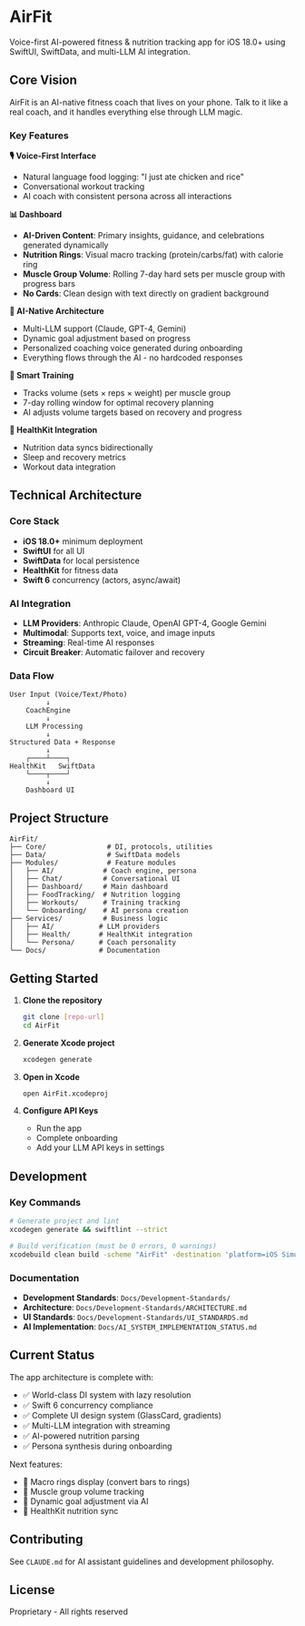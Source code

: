 # AirFit

Voice-first AI-powered fitness & nutrition tracking app for iOS 18.0+ using SwiftUI, SwiftData, and multi-LLM AI integration.

## Core Vision

AirFit is an AI-native fitness coach that lives on your phone. Talk to it like a real coach, and it handles everything else through LLM magic.

### Key Features

**🎙️ Voice-First Interface**
- Natural language food logging: "I just ate chicken and rice"
- Conversational workout tracking
- AI coach with consistent persona across all interactions

**📊 Dashboard**
- **AI-Driven Content**: Primary insights, guidance, and celebrations generated dynamically
- **Nutrition Rings**: Visual macro tracking (protein/carbs/fat) with calorie ring
- **Muscle Group Volume**: Rolling 7-day hard sets per muscle group with progress bars
- **No Cards**: Clean design with text directly on gradient background

**🤖 AI-Native Architecture**
- Multi-LLM support (Claude, GPT-4, Gemini)
- Dynamic goal adjustment based on progress
- Personalized coaching voice generated during onboarding
- Everything flows through the AI - no hardcoded responses

**💪 Smart Training**
- Tracks volume (sets × reps × weight) per muscle group
- 7-day rolling window for optimal recovery planning
- AI adjusts volume targets based on recovery and progress

**🍎 HealthKit Integration**
- Nutrition data syncs bidirectionally
- Sleep and recovery metrics
- Workout data integration

## Technical Architecture

### Core Stack
- **iOS 18.0+** minimum deployment
- **SwiftUI** for all UI
- **SwiftData** for local persistence
- **HealthKit** for fitness data
- **Swift 6** concurrency (actors, async/await)

### AI Integration
- **LLM Providers**: Anthropic Claude, OpenAI GPT-4, Google Gemini
- **Multimodal**: Supports text, voice, and image inputs
- **Streaming**: Real-time AI responses
- **Circuit Breaker**: Automatic failover and recovery

### Data Flow

```
User Input (Voice/Text/Photo)
         ↓
    CoachEngine
         ↓
    LLM Processing
         ↓
Structured Data + Response
         ↓
    ┌────┴────┐
HealthKit   SwiftData
    └────┬────┘
         ↓
    Dashboard UI
```

## Project Structure

```
AirFit/
├── Core/               # DI, protocols, utilities
├── Data/               # SwiftData models
├── Modules/            # Feature modules
│   ├── AI/            # Coach engine, persona
│   ├── Chat/          # Conversational UI
│   ├── Dashboard/     # Main dashboard
│   ├── FoodTracking/  # Nutrition logging
│   ├── Workouts/      # Training tracking
│   └── Onboarding/    # AI persona creation
├── Services/          # Business logic
│   ├── AI/           # LLM providers
│   ├── Health/       # HealthKit integration
│   └── Persona/      # Coach personality
└── Docs/             # Documentation
```

## Getting Started

1. **Clone the repository**
   ```bash
   git clone [repo-url]
   cd AirFit
   ```

2. **Generate Xcode project**
   ```bash
   xcodegen generate
   ```

3. **Open in Xcode**
   ```bash
   open AirFit.xcodeproj
   ```

4. **Configure API Keys**
   - Run the app
   - Complete onboarding
   - Add your LLM API keys in settings

## Development

### Key Commands
```bash
# Generate project and lint
xcodegen generate && swiftlint --strict

# Build verification (must be 0 errors, 0 warnings)
xcodebuild clean build -scheme "AirFit" -destination 'platform=iOS Simulator,name=iPhone 16 Pro,OS=18.4'
```

### Documentation
- **Development Standards**: `Docs/Development-Standards/`
- **Architecture**: `Docs/Development-Standards/ARCHITECTURE.md`
- **UI Standards**: `Docs/Development-Standards/UI_STANDARDS.md`
- **AI Implementation**: `Docs/AI_SYSTEM_IMPLEMENTATION_STATUS.md`

## Current Status

The app architecture is complete with:
- ✅ World-class DI system with lazy resolution
- ✅ Swift 6 concurrency compliance
- ✅ Complete UI design system (GlassCard, gradients)
- ✅ Multi-LLM integration with streaming
- ✅ AI-powered nutrition parsing
- ✅ Persona synthesis during onboarding

Next features:
- 🚧 Macro rings display (convert bars to rings)
- 🚧 Muscle group volume tracking
- 🚧 Dynamic goal adjustment via AI
- 🚧 HealthKit nutrition sync

## Contributing

See `CLAUDE.md` for AI assistant guidelines and development philosophy.

## License

Proprietary - All rights reserved